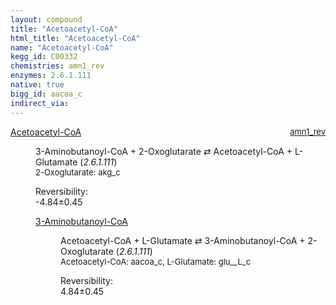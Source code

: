 ```yaml
---
layout: compound
title: "Acetoacetyl-CoA"
html_title: "Acetoacetyl-CoA"
name: "Acetoacetyl-CoA"
kegg_id: C00332
chemistries: amn1_rev
enzymes: 2.6.1.111
native: true
bigg_id: aacoa_c
indirect_via:
---
```

<dl><dt class='rs-product'><a href='{{ site.url }}{{ site.baseurl }}/compounds/C00332' class='link-dark' data-bs-toggle='tooltip' data-bs-html='true' data-bs-title='KEGG: C00332'>Acetoacetyl-CoA</a><span style='float: right; max-width: 40%'><a href='{{ site.url }}{{ site.baseurl }}/chemistries/amn1_rev' class='link-dark opacity-50' style='font-size: small; word-wrap: anywhere;'>amn1_rev</a></span></dt><dd><p>3-Aminobutanoyl-CoA + 2-Oxoglutarate &#8644; Acetoacetyl-CoA + L-Glutamate (<i>2.6.1.111</i>)<br /><span style='font-size: small;'><span data-bs-toggle='tooltip' data-bs-html='true' data-bs-title='KEGG: C00026'>2-Oxoglutarate</span>: akg_c</span><br /><div class="reversibility_info">Reversibility: <div class="progress" style="flex-direction: row-reverse;"><div class="progress-bar bg-success" role="progressbar" style="width: 48.45%" aria-valuenow="-4.8445681616735365" aria-valuemin="0" aria-valuemax="10"></div><div class="progress-bar bg-warning" role="progressbar" style="width: 4.55%" aria-valuenow="-4.8445681616735365" aria-valuemin="0" aria-valuemax="10"></div></div><span>-4.84&plusmn;0.45</span><div class="progress"><div class="progress-bar bg-danger" role="progressbar" style="width: 0%" aria-valuenow="-4.8445681616735365" aria-valuemin="0" aria-valuemax="10"></div></div></div></p><dl><dt><a href='{{ site.url }}{{ site.baseurl }}/compounds/C05117' class='link-dark' data-bs-toggle='tooltip' data-bs-html='true' data-bs-title='KEGG: C05117'>3-Aminobutanoyl-CoA</a><span style='float: right; max-width: 40%'><a href='{{ site.url }}{{ site.baseurl }}/chemistries/None' class='link-dark opacity-50' style='font-size: small; word-wrap: anywhere;'></a></span></dt><dd><p>Acetoacetyl-CoA + L-Glutamate &#8644; 3-Aminobutanoyl-CoA + 2-Oxoglutarate (<i>2.6.1.111</i>)<br /><span style='font-size: small;'><span data-bs-toggle='tooltip' data-bs-html='true' data-bs-title='KEGG: C00332'>Acetoacetyl-CoA</span>: aacoa_c, <span data-bs-toggle='tooltip' data-bs-html='true' data-bs-title='KEGG: C00025'>L-Glutamate</span>: glu__L_c</span><br /><div class="reversibility_info">Reversibility: <div class="progress"><div class="progress-bar bg-success" role="progressbar" style="width: 0%" aria-valuenow="0" aria-valuemin="0" aria-valuemax="100"></div></div><span>4.84&plusmn;0.45</span><div class="progress"><div class="progress-bar bg-danger" role="progressbar" style="width: 48.45%" aria-valuenow="4.8445681616735135" aria-valuemin="0" aria-valuemax="10"></div><div class="progress-bar bg-warning" role="progressbar" style="width: 4.55%" aria-valuenow="4.8445681616735135" aria-valuemin="0" aria-valuemax="10"></div></div></div></p><dl></dl></dd></dl></dd></dl>